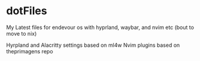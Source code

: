 # dotFiles
My Latest files for endevour os with hyprland, waybar, and nvim etc (bout to move to nix)

Hyrpland and Alacritty settings based on ml4w
Nvim plugins based on theprimagens repo
